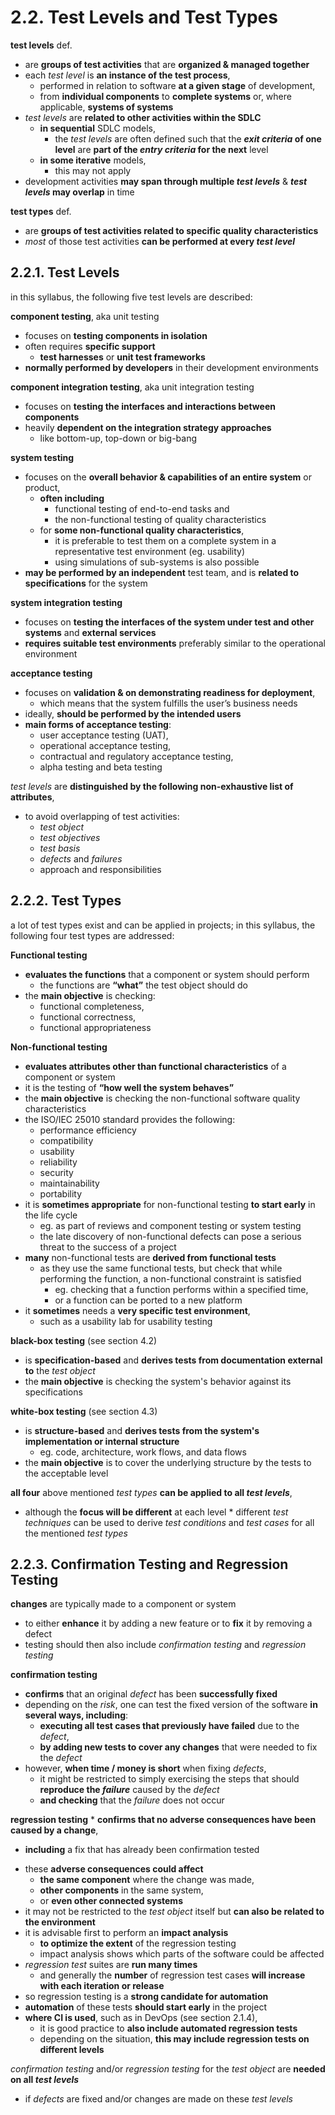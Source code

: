 # 2.2. Test Levels and Test Types

**test levels** def.
* are **groups of test activities** that are **organized & managed together**
* each *test level* is **an instance of the test process**,
  + performed in relation to software **at a given stage** of development,
  + from **individual components** to **complete systems** or, where applicable, **systems of systems**
* *test levels* are **related to other activities within the SDLC**
  + **in sequential** SDLC models,
    - the *test levels* are often defined such that the ***exit criteria* of one level** are **part of the *entry criteria* for the next** level
  + **in some iterative** models,
    - this may not apply
* development activities **may span through multiple *test levels*** & ***test levels* may overlap** in time

**test types** def.
* are **groups of test activities related to specific quality characteristics**
* *most* of those test activities **can be performed at every *test level***

## 2.2.1. Test Levels

in this syllabus, the following five test levels are described:

**component testing**, aka unit testing
* focuses on **testing components in isolation**
* often requires **specific support**
  + **test harnesses** or **unit test frameworks**
* **normally performed by developers** in their development environments

**component integration testing**, aka unit integration testing
* focuses on **testing the interfaces and interactions between components**
* heavily **dependent on the integration strategy approaches**
  + like bottom-up, top-down or big-bang

**system testing**
* focuses on the **overall behavior & capabilities of an entire system** or product,
  + **often including**
    - functional testing of end-to-end tasks and
    - the non-functional testing of quality characteristics
  + for **some non-functional quality characteristics**,
    - it is preferable to test them on a complete system in a representative test environment (eg. usability)
    - using simulations of sub-systems is also possible
* **may be performed by an independent** test team, and is **related to specifications** for the system

**system integration testing**
* focuses on **testing the interfaces of the system under test and other systems** and **external services**
* **requires suitable test environments** preferably similar to the operational environment

**acceptance testing**
* focuses on **validation & on demonstrating readiness for deployment**,
  + which means that the system fulfills the user’s business needs
* ideally, **should be performed by the intended users**
* **main forms of acceptance testing**:
  + user acceptance testing (UAT),
  + operational acceptance testing,
  + contractual and regulatory acceptance testing,
  + alpha testing and beta testing

*test levels* are **distinguished by the following non-exhaustive list of attributes**,
* to avoid overlapping of test activities:
  + *test object*
  + *test objectives*
  + *test basis*
  + *defects* and *failures*
  + approach and responsibilities

## 2.2.2. Test Types

a lot of test types exist and can be applied in projects; in this syllabus, the following four test types are addressed:

**Functional testing**
* **evaluates the functions** that a component or system should perform
  + the functions are **“what”** the test object should do
* the **main objective** is checking:
  + functional completeness,
  + functional correctness,
  + functional appropriateness

**Non-functional testing**
* **evaluates attributes other than functional characteristics** of a component or system
* it is the testing of **“how well the system behaves”**
* the **main objective** is checking the non-functional software quality characteristics
* the ISO/IEC 25010 standard provides the following:
  + performance efficiency
  + compatibility
  + usability
  + reliability
  + security
  + maintainability
  + portability
* it is **sometimes appropriate** for non-functional testing **to start early** in the life cycle
  + eg. as part of reviews and component testing or system testing
  + the late discovery of non-functional defects can pose a serious threat to the success of a project
* **many** non-functional tests are **derived from functional tests**
  + as they use the same functional tests, but check that while performing the function, a non-functional constraint is satisfied
    - eg. checking that a function performs within a specified time,
    - or a function can be ported to a new platform
* it **sometimes** needs a **very specific test environment**,
  + such as a usability lab for usability testing

**black-box testing** (see section 4.2)
* is **specification-based** and **derives tests from documentation external to** the *test object*
* the **main objective** is checking the system's behavior against its specifications

**white-box testing** (see section 4.3)
* is **structure-based** and **derives tests from the system's implementation or internal structure**
  + eg. code, architecture, work flows, and data flows
* the **main objective** is to cover the underlying structure by the tests to the acceptable level

**all four** above mentioned *test types* **can be applied to all *test levels***,
* although the **focus will be different** at each level
* different *test techniques* can be used to derive *test conditions* and *test cases* for all the mentioned *test types*

## 2.2.3. Confirmation Testing and Regression Testing

**changes** are typically made to a component or system
* to either **enhance** it by adding a new feature or to **fix** it by removing a defect
* testing should then also include *confirmation testing* and *regression testing*

**confirmation testing**
* **confirms** that an original *defect* has been **successfully fixed**
* depending on the *risk*, one can test the fixed version of the software **in several ways, including**:
  + **executing all test cases that previously have failed** due to the *defect*,
  + **by adding new tests to cover any changes** that were needed to fix the *defect*
* however, **when time / money is short** when fixing *defects*,
  + it might be restricted to simply exercising the steps that should **reproduce the *failure*** caused by the *defect*
  + **and checking** that the *failure* does not occur

**regression testing**
* **confirms that no adverse consequences have been caused by a change**,
  + **including** a fix that has already been confirmation tested
* these **adverse consequences could affect**
  + **the same component** where the change was made,
  + **other components** in the same system,
  + or **even other connected systems**
* it may not be restricted to the *test object* itself but **can also be related to the environment**
* it is advisable first to perform an **impact analysis**
  + **to optimize the extent** of the regression testing
  + impact analysis shows which parts of the software could be affected
* *regression test* suites are **run many times**
  + and generally the **number** of regression test cases **will increase with each iteration or release**
* so regression testing is a **strong candidate for automation**
* **automation** of these tests **should start early** in the project
* **where CI is used**, such as in DevOps (see section 2.1.4),
  + it is good practice to **also include automated regression tests**
  + depending on the situation, **this may include regression tests on different levels**

*confirmation testing* and/or *regression testing* for the *test object* are **needed on all *test levels***
* if *defects* are fixed and/or changes are made on these *test levels*
